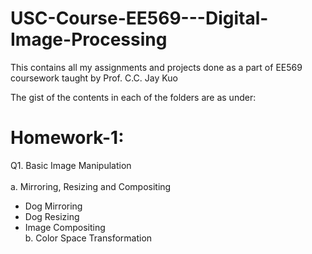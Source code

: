 # USC-Course-EE569---Digital-Image-Processing

This contains all my assignments and projects done as a part of EE569 coursework taught by Prof. C.C. Jay Kuo

The gist of the contents in each of the folders are as under:

**Homework-1:**
=
Q1. Basic Image Manipulation
<br />
<br />a. Mirroring, Resizing and Compositing 
* Dog Mirroring
* Dog Resizing
* Image Compositing
<br />b. Color Space Transformation
